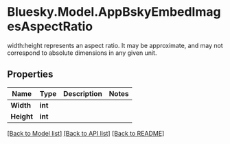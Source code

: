 # Bluesky.Model.AppBskyEmbedImagesAspectRatio
width:height represents an aspect ratio. It may be approximate, and may not correspond to absolute dimensions in any given unit.

## Properties

Name | Type | Description | Notes
------------ | ------------- | ------------- | -------------
**Width** | **int** |  | 
**Height** | **int** |  | 

[[Back to Model list]](../README.md#documentation-for-models) [[Back to API list]](../README.md#documentation-for-api-endpoints) [[Back to README]](../README.md)

